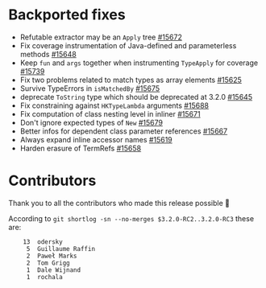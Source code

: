 # Backported fixes

- Refutable extractor may be an `Apply` tree [#15672](https://github.com/lampepfl/dotty/pull/15672)
- Fix coverage instrumentation of Java-defined and parameterless methods [#15648](https://github.com/lampepfl/dotty/pull/15648)
- Keep `fun` and `args` together when instrumenting `TypeApply` for coverage [#15739](https://github.com/lampepfl/dotty/pull/15739)
- Fix two problems related to match types as array elements [#15625](https://github.com/lampepfl/dotty/pull/15625)
- Survive TypeErrors in `isMatchedBy` [#15675](https://github.com/lampepfl/dotty/pull/15675)
- deprecate `ToString` type which should be deprecated at 3.2.0 [#15645](https://github.com/lampepfl/dotty/pull/15645)
- Fix constraining against `HKTypeLambda` arguments [#15688](https://github.com/lampepfl/dotty/pull/15688)
- Fix computation of class nesting level in inliner [#15671](https://github.com/lampepfl/dotty/pull/15671)
- Don't ignore expected types of `New` [#15679](https://github.com/lampepfl/dotty/pull/15679)
- Better infos for dependent class parameter references [#15667](https://github.com/lampepfl/dotty/pull/15667)
- Always expand inline accessor names [#15619](https://github.com/lampepfl/dotty/pull/15619)
- Harden erasure of TermRefs [#15658](https://github.com/lampepfl/dotty/pull/15658)

# Contributors

Thank you to all the contributors who made this release possible 🎉

According to `git shortlog -sn --no-merges $3.2.0-RC2..3.2.0-RC3` these are:

```
    13  odersky
     5  Guillaume Raffin
     2  Paweł Marks
     2  Tom Grigg
     1  Dale Wijnand
     1  rochala
```
